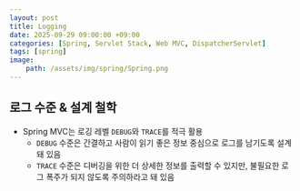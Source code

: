 ```yaml
---
layout: post
title: Logging
date: 2025-09-29 09:00:00 +09:00
categories: [Spring, Servlet Stack, Web MVC, DispatcherServlet]
tags: [spring]
image:
    path: /assets/img/spring/Spring.png
---
```


## 로그 수준 & 설계 철학

- Spring MVC는 로깅 레벨 `DEBUG`와 `TRACE`를 적극 활용
  - `DEBUG` 수준은 간결하고 사람이 읽기 좋은 정보 중심으로 로그를 남기도록 설계돼 있음
  - `TRACE` 수준은 디버깅을 위한 더 상세한 정보를 출력할 수 있지만, 불필요한 로그 폭주가 되지 않도록 주의하라고 돼 있음

<br>
